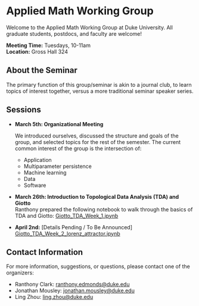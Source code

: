 # Applied Math Working Group

Welcome to the Applied Math Working Group at Duke University. All graduate students, postdocs, and faculty are welcome! 

**Meeting Time:** Tuesdays, 10-11am  
**Location:** Gross Hall 324  

## About the Seminar

The primary function of this group/seminar is akin to a journal club, to learn topics of interest together, versus a more traditional seminar speaker series. 

## Sessions

- **March 5th: Organizational Meeting**

  We introduced ourselves, discussed the structure and goals of the group, and selected topics for the rest of the semester. The current common interest of the group is the intersection of:
  - Application
  - Multiparameter persistence
  - Machine learning
  - Data
  - Software

- **March 26th: Introduction to Topological Data Analysis (TDA) and Giotto**  
  Ranthony prepared the following notebook to walk through the basics of TDA and Giotto:
  [Giotto_TDA_Week_1.ipynb](https://colab.research.google.com/drive/1hWC4Ti4ApV2Hd9o5-aWOjMyRUZlh7imE?usp=sharing)

- **April 2nd:** [Details Pending / To Be Announced]
  [Giotto_TDA_Week_2_lorenz_attractor.ipynb](https://colab.research.google.com/drive/1cq-JWfxScdnuFl37MY2fI3kucBPlKd7N?usp=sharing)

## Contact Information

For more information, suggestions, or questions, please contact one of the organizers:

- Ranthony Clark: ranthony.edmonds@duke.edu
- Jonathan Mousley: jonathan.mousley@duke.edu
- Ling Zhou: ling.zhou@duke.edu
